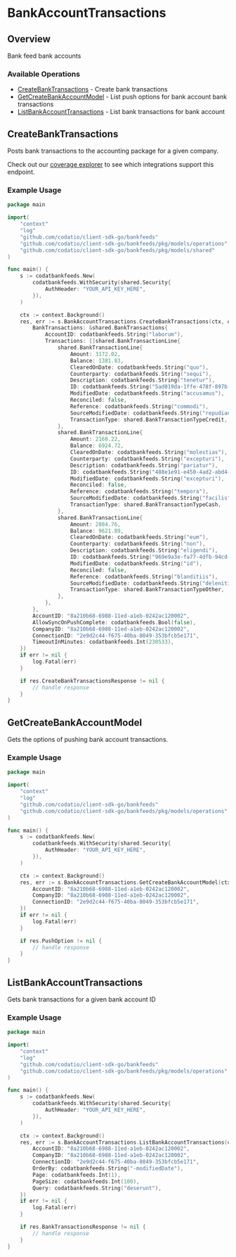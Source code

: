 # BankAccountTransactions

## Overview

Bank feed bank accounts

### Available Operations

* [CreateBankTransactions](#createbanktransactions) - Create bank transactions
* [GetCreateBankAccountModel](#getcreatebankaccountmodel) - List push options for bank account bank transactions
* [ListBankAccountTransactions](#listbankaccounttransactions) - List bank transactions for bank account

## CreateBankTransactions

Posts bank transactions to the accounting package for a given company.

Check out our [coverage explorer](https://knowledge.codat.io/supported-features/accounting?view=tab-by-data-type&dataType=bankTransactions) to see which integrations support this endpoint.

### Example Usage

```go
package main

import(
	"context"
	"log"
	"github.com/codatio/client-sdk-go/bankfeeds"
	"github.com/codatio/client-sdk-go/bankfeeds/pkg/models/operations"
	"github.com/codatio/client-sdk-go/bankfeeds/pkg/models/shared"
)

func main() {
    s := codatbankfeeds.New(
        codatbankfeeds.WithSecurity(shared.Security{
            AuthHeader: "YOUR_API_KEY_HERE",
        }),
    )

    ctx := context.Background()
    res, err := s.BankAccountTransactions.CreateBankTransactions(ctx, operations.CreateBankTransactionsRequest{
        BankTransactions: &shared.BankTransactions{
            AccountID: codatbankfeeds.String("laborum"),
            Transactions: []shared.BankTransactionLine{
                shared.BankTransactionLine{
                    Amount: 3172.02,
                    Balance: 1381.83,
                    ClearedOnDate: codatbankfeeds.String("quo"),
                    Counterparty: codatbankfeeds.String("sequi"),
                    Description: codatbankfeeds.String("tenetur"),
                    ID: codatbankfeeds.String("5ad019da-1ffe-478f-897b-0074f15471b5"),
                    ModifiedDate: codatbankfeeds.String("accusamus"),
                    Reconciled: false,
                    Reference: codatbankfeeds.String("commodi"),
                    SourceModifiedDate: codatbankfeeds.String("repudiandae"),
                    TransactionType: shared.BankTransactionTypeCredit,
                },
                shared.BankTransactionLine{
                    Amount: 2168.22,
                    Balance: 6924.72,
                    ClearedOnDate: codatbankfeeds.String("molestias"),
                    Counterparty: codatbankfeeds.String("excepturi"),
                    Description: codatbankfeeds.String("pariatur"),
                    ID: codatbankfeeds.String("488e1e91-e450-4ad2-abd4-4269802d502a"),
                    ModifiedDate: codatbankfeeds.String("excepturi"),
                    Reconciled: false,
                    Reference: codatbankfeeds.String("tempora"),
                    SourceModifiedDate: codatbankfeeds.String("facilis"),
                    TransactionType: shared.BankTransactionTypeCash,
                },
                shared.BankTransactionLine{
                    Amount: 2884.76,
                    Balance: 9621.89,
                    ClearedOnDate: codatbankfeeds.String("eum"),
                    Counterparty: codatbankfeeds.String("non"),
                    Description: codatbankfeeds.String("eligendi"),
                    ID: codatbankfeeds.String("969e9a3e-fa77-4dfb-94cd-66ae395efb9b"),
                    ModifiedDate: codatbankfeeds.String("id"),
                    Reconciled: false,
                    Reference: codatbankfeeds.String("blanditiis"),
                    SourceModifiedDate: codatbankfeeds.String("deleniti"),
                    TransactionType: shared.BankTransactionTypeOther,
                },
            },
        },
        AccountID: "8a210b68-6988-11ed-a1eb-0242ac120002",
        AllowSyncOnPushComplete: codatbankfeeds.Bool(false),
        CompanyID: "8a210b68-6988-11ed-a1eb-0242ac120002",
        ConnectionID: "2e9d2c44-f675-40ba-8049-353bfcb5e171",
        TimeoutInMinutes: codatbankfeeds.Int(230533),
    })
    if err != nil {
        log.Fatal(err)
    }

    if res.CreateBankTransactionsResponse != nil {
        // handle response
    }
}
```

## GetCreateBankAccountModel

Gets the options of pushing bank account transactions.

### Example Usage

```go
package main

import(
	"context"
	"log"
	"github.com/codatio/client-sdk-go/bankfeeds"
	"github.com/codatio/client-sdk-go/bankfeeds/pkg/models/operations"
)

func main() {
    s := codatbankfeeds.New(
        codatbankfeeds.WithSecurity(shared.Security{
            AuthHeader: "YOUR_API_KEY_HERE",
        }),
    )

    ctx := context.Background()
    res, err := s.BankAccountTransactions.GetCreateBankAccountModel(ctx, operations.GetCreateBankAccountModelRequest{
        AccountID: "8a210b68-6988-11ed-a1eb-0242ac120002",
        CompanyID: "8a210b68-6988-11ed-a1eb-0242ac120002",
        ConnectionID: "2e9d2c44-f675-40ba-8049-353bfcb5e171",
    })
    if err != nil {
        log.Fatal(err)
    }

    if res.PushOption != nil {
        // handle response
    }
}
```

## ListBankAccountTransactions

Gets bank transactions for a given bank account ID

### Example Usage

```go
package main

import(
	"context"
	"log"
	"github.com/codatio/client-sdk-go/bankfeeds"
	"github.com/codatio/client-sdk-go/bankfeeds/pkg/models/operations"
)

func main() {
    s := codatbankfeeds.New(
        codatbankfeeds.WithSecurity(shared.Security{
            AuthHeader: "YOUR_API_KEY_HERE",
        }),
    )

    ctx := context.Background()
    res, err := s.BankAccountTransactions.ListBankAccountTransactions(ctx, operations.ListBankAccountTransactionsRequest{
        AccountID: "8a210b68-6988-11ed-a1eb-0242ac120002",
        CompanyID: "8a210b68-6988-11ed-a1eb-0242ac120002",
        ConnectionID: "2e9d2c44-f675-40ba-8049-353bfcb5e171",
        OrderBy: codatbankfeeds.String("-modifiedDate"),
        Page: codatbankfeeds.Int(1),
        PageSize: codatbankfeeds.Int(100),
        Query: codatbankfeeds.String("deserunt"),
    })
    if err != nil {
        log.Fatal(err)
    }

    if res.BankTransactionsResponse != nil {
        // handle response
    }
}
```

